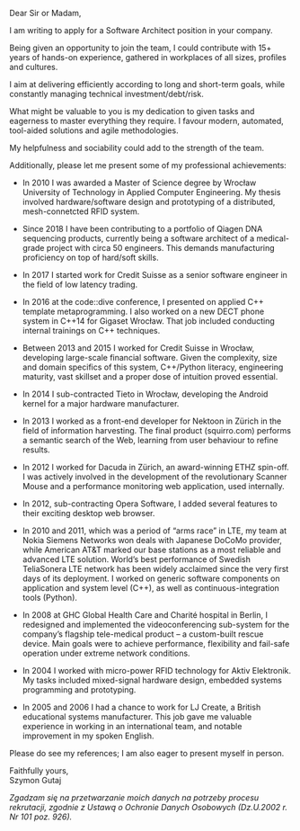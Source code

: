 Dear Sir or Madam,

I am writing to apply for a Software Architect position in your company.

Being given an opportunity to join the team, I could contribute with 15+ years of hands-on experience, gathered in workplaces of all sizes, profiles and cultures.

I aim at delivering efficiently according to long and short-term goals, while constantly managing technical investment/debt/risk.

What might be valuable to you is my dedication to given tasks and eagerness to master everything they require. I favour modern, automated, tool-aided solutions and agile methodologies.

My helpfulness and sociability could add to the strength of the team.

Additionally, please let me present some of my professional achievements:
- In 2010 I was awarded a Master of Science degree by Wrocław University of Technology in Applied Computer Engineering. My thesis involved hardware/software design and prototyping of a distributed, mesh-connetcted RFID system.

- Since 2018 I have been contributing to a portfolio of Qiagen DNA sequencing products, currently being a software architect of a medical-grade project with circa 50 engineers. This demands manufacturing proficiency on top of hard/soft skills.

- In 2017 I started work for Credit Suisse as a senior software engineer in the field of low latency trading.

- In 2016 at the code::dive conference, I presented on applied C++ template metaprogramming. I also worked on a new DECT phone system in C++14 for Gigaset Wrocław. That job included conducting internal trainings on C++ techniques.

- Between 2013 and 2015 I worked for Credit Suisse in Wrocław, developing large-scale financial software. Given the complexity, size and domain specifics of this system, C++/Python literacy, engineering maturity, vast skillset and a proper dose of intuition proved essential.

- In 2014 I sub-contracted Tieto in Wrocław, developing the Android kernel for a major hardware manufacturer.

- In 2013 I worked as a front-end developer for Nektoon in Zürich in the field of information harvesting. The final product (squirro.com) performs a semantic search of the Web, learning from user behaviour to refine results.

- In 2012 I worked for Dacuda in Zürich, an award-winning ETHZ spin-off. I was actively involved in the development of the revolutionary Scanner Mouse and a performance monitoring web application, used internally.

- In 2012, sub-contracting Opera Software, I added several features to their exciting desktop web browser.

- In 2010 and 2011, which was a period of “arms race” in LTE, my team at Nokia Siemens Networks won deals with Japanese DoCoMo provider, while American AT&T marked our base stations as a most reliable and advanced LTE solution. World’s best performance of Swedish TeliaSonera LTE network has been widely acclaimed since the very first days of its deployment. I worked on generic software components on application and system level (C++), as well as continuous-integration tools (Python).

- In 2008 at GHC Global Health Care and Charité hospital in Berlin, I redesigned and implemented the videoconferencing sub-system for the company’s flagship tele-medical product – a custom-built rescue device. Main goals were to achieve performance, flexibility and fail-safe operation under extreme network conditions.

- In 2004 I worked with micro-power RFID technology for Aktiv Elektronik. My tasks included mixed-signal hardware design, embedded systems programming and prototyping.

- In 2005 and 2006 I had a chance to work for LJ Create, a British educational systems manufacturer. This job gave me valuable experience in working in an international team, and notable improvement in my spoken English.

Please do see my references; I am also eager to present myself in person.

Faithfully yours,  
Szymon Gutaj

*Zgadzam się na przetwarzanie moich danych na potrzeby procesu rekrutacji, zgodnie z Ustawą o Ochronie Danych Osobowych (Dz.U.2002 r. Nr 101 poz. 926).*
